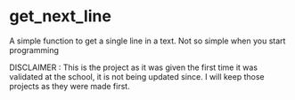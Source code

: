 # get_next_line
A simple function to get a single line in a text. Not so simple when you start programming

DISCLAIMER : This is the project as it was given the first time it was validated at the school, it is not being updated since. I will keep those projects as they were made first.
